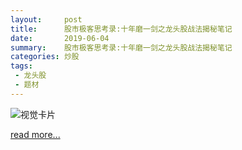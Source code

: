 ```yaml
---
layout:     post
title:      股市极客思考录:十年磨一剑之龙头股战法揭秘笔记
date:       2019-06-04
summary:    股市极客思考录:十年磨一剑之龙头股战法揭秘笔记
categories: 炒股
tags:
 - 龙头股
 - 题材
---
```


![视觉卡片][1]

<a target="_blank" href="https://github.com/3xp10it/books/blob/master/%E8%82%A1%E5%B8%82%E6%9E%81%E5%AE%A2%E6%80%9D%E8%80%83%E5%BD%95%E4%B9%8B%E5%8D%81%E5%B9%B4%E7%A3%A8%E4%B8%80%E5%89%91%E4%B9%8B%E9%BE%99%E5%A4%B4%E8%82%A1%E6%88%98%E6%B3%95%E6%8F%AD%E7%A7%98%E5%8D%87%E7%BA%A7%E7%89%88.pdf">read more...</a>

[1]: https://raw.githubusercontent.com/3xp10it/pic/master/十年磨一剑之龙头股战法揭秘.png
